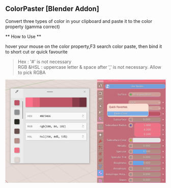 ## ColorPaster [Blender Addon]

Convert three types of color in your clipboard and paste it to the color property (gamma correct)

** How to Use **

hover your mouse on the color property,F3 search color paste, then bind it to short cut or quick favourite

> Hex : '#' is not necessary<br>RGB &HSL : uppercase letter & space after ',' is not necessary. Allow to pick RGBA

![](res/img.png)